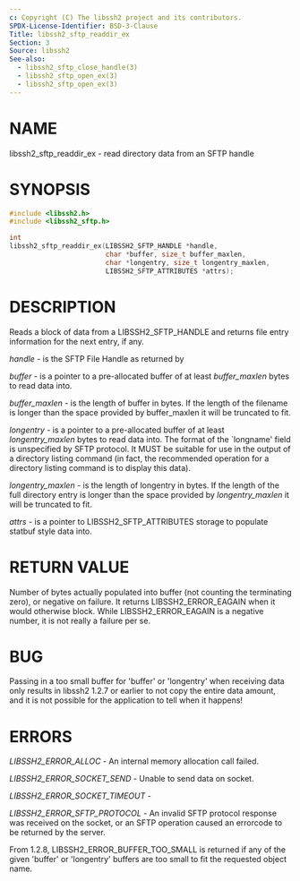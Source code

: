 ```yaml
---
c: Copyright (C) The libssh2 project and its contributors.
SPDX-License-Identifier: BSD-3-Clause
Title: libssh2_sftp_readdir_ex
Section: 3
Source: libssh2
See-also:
  - libssh2_sftp_close_handle(3)
  - libssh2_sftp_open_ex(3)
  - libssh2_sftp_open_ex(3)
---
```


# NAME

libssh2_sftp_readdir_ex - read directory data from an SFTP handle

# SYNOPSIS

~~~c
#include <libssh2.h>
#include <libssh2_sftp.h>

int
libssh2_sftp_readdir_ex(LIBSSH2_SFTP_HANDLE *handle,
                        char *buffer, size_t buffer_maxlen,
                        char *longentry, size_t longentry_maxlen,
                        LIBSSH2_SFTP_ATTRIBUTES *attrs);
~~~

# DESCRIPTION

Reads a block of data from a LIBSSH2_SFTP_HANDLE and returns file entry
information for the next entry, if any.

*handle* - is the SFTP File Handle as returned by

*buffer* - is a pointer to a pre-allocated buffer of at least
*buffer_maxlen* bytes to read data into.

*buffer_maxlen* - is the length of buffer in bytes. If the length of the
filename is longer than the space provided by buffer_maxlen it will be
truncated to fit.

*longentry* - is a pointer to a pre-allocated buffer of at least
*longentry_maxlen* bytes to read data into. The format of the `longname'
field is unspecified by SFTP protocol. It MUST be suitable for use in the
output of a directory listing command (in fact, the recommended operation for
a directory listing command is to display this data).

*longentry_maxlen* - is the length of longentry in bytes. If the length of
the full directory entry is longer than the space provided by
*longentry_maxlen* it will be truncated to fit.

*attrs* - is a pointer to LIBSSH2_SFTP_ATTRIBUTES storage to populate
statbuf style data into.

# RETURN VALUE

Number of bytes actually populated into buffer (not counting the terminating
zero), or negative on failure. It returns LIBSSH2_ERROR_EAGAIN when it would
otherwise block. While LIBSSH2_ERROR_EAGAIN is a negative number, it is not
really a failure per se.

# BUG

Passing in a too small buffer for 'buffer' or 'longentry' when receiving data
only results in libssh2 1.2.7 or earlier to not copy the entire data amount,
and it is not possible for the application to tell when it happens!

# ERRORS

*LIBSSH2_ERROR_ALLOC* - An internal memory allocation call failed.

*LIBSSH2_ERROR_SOCKET_SEND* - Unable to send data on socket.

*LIBSSH2_ERROR_SOCKET_TIMEOUT* -

*LIBSSH2_ERROR_SFTP_PROTOCOL* - An invalid SFTP protocol response was
received on the socket, or an SFTP operation caused an errorcode to be
returned by the server.

From 1.2.8, LIBSSH2_ERROR_BUFFER_TOO_SMALL is returned if any of the
given 'buffer' or 'longentry' buffers are too small to fit the requested
object name.
